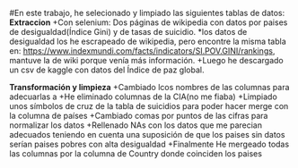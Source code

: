 #En este trabajo, he selecionado y limpiado las siguientes tablas de datos:
**Extraccion**
 +Con selenium:
  Dos páginas de wikipedia con datos por paises de desigualdad(Índice Gini) y de tasas de suicidio.
      *los datos de desigualdad los he escrapeado de wikipedia, pero encontre la misma tabla en:
      <https://www.indexmundi.com/facts/indicators/SI.POV.GINI/rankings>, mantuve la de wiki porque venía más información.
 +Luego he descargado un csv de kaggle con datos del Índice de paz global.
  
**Transformación y limpieza**
  +Cambiado lcos nombres de las columnas para adecuarlas a 
  +He eliminado columnas de la CIA(no me fiaba)
  +Limpiado unos símbolos de cruz de la tabla de suicidios para poder hacer merge con la columna de países
  +Cambiado comas por puntos de las cifras para normalizar los datos
  +Rellenado NAs con los datos que me parecian adecuados teniendo en cuenta una suposición de que los paises sin datos serían paises pobres con alta desigualdad
  +Finalmente He mergeado todas las columnas por la columna de Country donde coinciden los paises
  
  